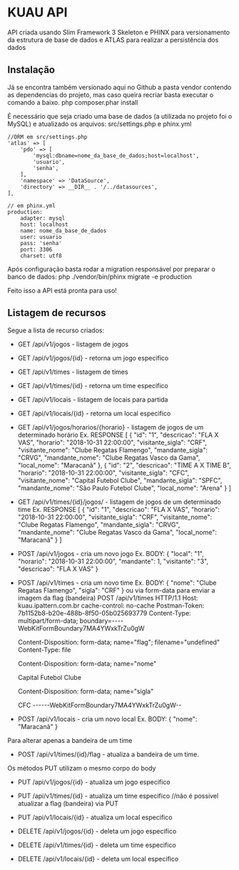 # KUAU API

API criada usando Slim Framework 3 Skeleton e PHINX para versionamento da estrutura de base de dados e ATLAS para realizar a persistência dos dados

## Instalação

Já se encontra também versionado aqui no Github a pasta vendor contendo as dependencias do projeto, mas caso queira recriar basta executar o comando a baixo.
	php composer.phar install

É necessário que seja criado uma base de dados (a utilizada no projeto foi o MySQL) e atualizado os arquivos: src/settings.php e phinx.yml

    //ORM em src/settings.php
    'atlas' => [
        'pdo' => [
            'mysql:dbname=nome_da_base_de_dados;host=localhost',
            'usuario',
            'senha',
        ],
        'namespace' => 'DataSource',
        'directory' => __DIR__ . '/../datasources',
    ],

    // em phinx.yml
    production:
        adapter: mysql
        host: localhost
        name: nome_da_base_de_dados
        user: usuario
        pass: 'senha'
        port: 3306
        charset: utf8

Após configuração basta rodar a migration responsável por preparar o banco de dados:
    php ./vendor/bin/phinx migrate -e production

Feito isso a API está pronta para uso!

## Listagem de recursos

Segue a lista de recurso criados:
- GET /api/v1/jogos - listagem de jogos
- GET /api/v1/jogos/{id} - retorna um jogo especifico
- GET /api/v1/times - listagem de times
- GET /api/v1/times/{id} - retorna um time especifico
- GET /api/v1/locais - listagem de locais para partida
- GET /api/v1/locais/{id} - retorna um local especifico
- GET /api/v1/jogos/horarios/{horario} - listagem de jogos de um determinado horário
Ex. RESPONSE
    [
        {
            "id": "1",
            "descricao": "FLA X VAS",
            "horario": "2018-10-31 22:00:00",
            "visitante_sigla": "CRF",
            "visitante_nome": "Clube Regatas Flamengo",
            "mandante_sigla": "CRVG",
            "mandante_nome": "Clube Regatas Vasco da Gama",
            "local_nome": "Maracanã"
        },
        {
            "id": "2",
            "descricao": "TIME A X TIME B",
            "horario": "2018-10-31 22:00:00",
            "visitante_sigla": "CFC",
            "visitante_nome": "Capital Futebol Clube",
            "mandante_sigla": "SPFC",
            "mandante_nome": "São Paulo Futebol Clube",
            "local_nome": "Arena"
        }
    ]
- GET /api/v1/times/{id}/jogos/ - listagem de jogos de um determinado time
Ex. RESPONSE
    [
        {
            "id": "1",
            "descricao": "FLA X VAS",
            "horario": "2018-10-31 22:00:00",
            "visitante_sigla": "CRF",
            "visitante_nome": "Clube Regatas Flamengo",
            "mandante_sigla": "CRVG",
            "mandante_nome": "Clube Regatas Vasco da Gama",
            "local_nome": "Maracanã"
        }
    ]

- POST /api/v1/jogos - cria um novo jogo
Ex. BODY:
    {
        "local": "1",
        "horario": "2018-10-31 22:00:00",
        "mandante": 1,
        "visitante": "3",
        "descricao": "FLA X VAS"
    }

- POST /api/v1/times - cria um novo time
Ex. BODY:
    {
        "nome": "Clube Regatas Flamengo",
        "sigla": "CRF"
    }
ou via form-data para enviar a imagem da flag (bandeira) 
    POST /api/v1/times HTTP/1.1
    Host: kuau.ipattern.com.br
    cache-control: no-cache
    Postman-Token: 7b1152b8-b20e-488b-8f50-05b025693779
    Content-Type: multipart/form-data; boundary=----WebKitFormBoundary7MA4YWxkTrZu0gW

    Content-Disposition: form-data; name="flag"; filename="undefined"
    Content-Type: file



    Content-Disposition: form-data; name="nome"

    Capital Futebol Clube

    Content-Disposition: form-data; name="sigla"

    CFC
    ------WebKitFormBoundary7MA4YWxkTrZu0gW--

- POST /api/v1/locais - cria um novo local
Ex. BODY:
    {
        "nome": "Maracanã"
    }

Para alterar apenas a bandeira de um time
- POST /api/v1/times/{id}/flag - atualiza a bandeira de um time.

Os métodos PUT utilizam o mesmo corpo do body
- PUT /api/v1/jogos/{id} - atualiza um jogo especifico
- PUT /api/v1/times/{id} - atualiza um time especifico //não é possivel atualizar a flag (bandeira) via PUT
- PUT /api/v1/locais/{id} - atualiza um local especifico

- DELETE /api/v1/jogos/{id} - deleta um jogo especifico
- DELETE /api/v1/times/{id} - deleta um time especifico
- DELETE /api/v1/locais/{id} - deleta um local especifico
